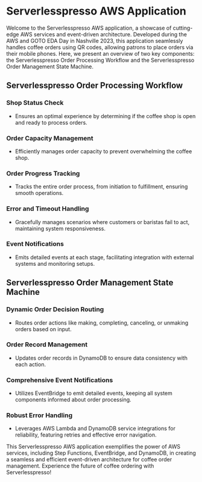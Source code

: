 # Serverlesspresso AWS Application

Welcome to the Serverlesspresso AWS application, a showcase of cutting-edge AWS services and event-driven architecture. Developed during the AWS and GOTO EDA Day in Nashville 2023, this application seamlessly handles coffee orders using QR codes, allowing patrons to place orders via their mobile phones. Here, we present an overview of two key components: the Serverlesspresso Order Processing Workflow and the Serverlesspresso Order Management State Machine.

## Serverlesspresso Order Processing Workflow

### Shop Status Check
- Ensures an optimal experience by determining if the coffee shop is open and ready to process orders.

### Order Capacity Management
- Efficiently manages order capacity to prevent overwhelming the coffee shop.

### Order Progress Tracking
- Tracks the entire order process, from initiation to fulfillment, ensuring smooth operations.

### Error and Timeout Handling
- Gracefully manages scenarios where customers or baristas fail to act, maintaining system responsiveness.

### Event Notifications
- Emits detailed events at each stage, facilitating integration with external systems and monitoring setups.

## Serverlesspresso Order Management State Machine

### Dynamic Order Decision Routing
- Routes order actions like making, completing, canceling, or unmaking orders based on input.

### Order Record Management
- Updates order records in DynamoDB to ensure data consistency with each action.

### Comprehensive Event Notifications
- Utilizes EventBridge to emit detailed events, keeping all system components informed about order processing.

### Robust Error Handling
- Leverages AWS Lambda and DynamoDB service integrations for reliability, featuring retries and effective error navigation.

This Serverlesspresso AWS application exemplifies the power of AWS services, including Step Functions, EventBridge, and DynamoDB, in creating a seamless and efficient event-driven architecture for coffee order management. Experience the future of coffee ordering with Serverlesspresso!
